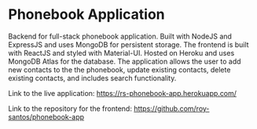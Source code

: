 # Phonebook Application

Backend for full-stack phonebook application. Built with NodeJS and ExpressJS and uses MongoDB for persistent storage. The frontend is built with ReactJS and styled with Material-UI. Hosted on Heroku and uses MongoDB Atlas for the database. The application allows the user to add new contacts to the the phonebook, update existing contacts, delete existing contacts, and includes search functionality.

Link to the live application: https://rs-phonebook-app.herokuapp.com/

Link to the repository for the frontend: https://github.com/roy-santos/phonebook-app